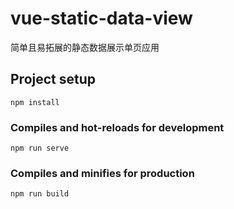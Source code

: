 # vue-static-data-view
简单且易拓展的静态数据展示单页应用


## Project setup
```
npm install
```

### Compiles and hot-reloads for development
```
npm run serve
```

### Compiles and minifies for production
```
npm run build
```
